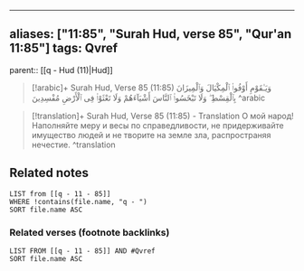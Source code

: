 
---
aliases: ["11:85", "Surah Hud, verse 85", "Qur'an 11:85"]
tags: Qvref
---

parent:: [[q - Hud (11)|Hud]]

> [!arabic]+ Surah Hud, Verse 85 (11:85)
> <span class="quran-arabic">وَيَـٰقَوْمِ أَوْفُوا۟ ٱلْمِكْيَالَ وَٱلْمِيزَانَ بِٱلْقِسْطِ ۖ وَلَا تَبْخَسُوا۟ ٱلنَّاسَ أَشْيَآءَهُمْ وَلَا تَعْثَوْا۟ فِى ٱلْأَرْضِ مُفْسِدِينَ</span>
^arabic

> [!translation]+ Surah Hud, Verse 85 (11:85) - Translation
> О мой народ! Наполняйте меру и весы по справедливости, не придерживайте имущество людей и не творите на земле зла, распространяя нечестие.
^translation



## Related notes
```dataview
LIST from [[q - 11 - 85]]
WHERE !contains(file.name, "q - ")
SORT file.name ASC
```

### Related verses (footnote backlinks)
```dataview
LIST FROM [[q - 11 - 85]] AND #Qvref
SORT file.name ASC
```

